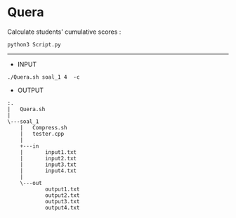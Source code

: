 # Quera

Calculate students' cumulative scores :
```
python3 Script.py
```

----

+ INPUT  
```
./Quera.sh soal_1 4  -c
```
- OUTPUT  
```
:.
|   Quera.sh
|   
\---soal_1
    |   Compress.sh
    |   tester.cpp
    |   
    +---in
    |       input1.txt
    |       input2.txt
    |       input3.txt
    |       input4.txt
    |       
    \---out
            output1.txt
            output2.txt
            output3.txt
            output4.txt
```



